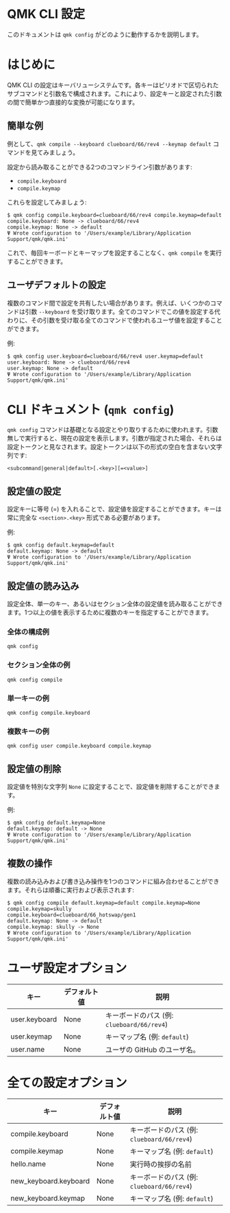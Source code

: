 # QMK CLI 設定

<!---
  original document: 0.9.0:docs/cli_configuration.md
  git diff 0.9.0 HEAD -- docs/cli_configuration.md | cat
-->

このドキュメントは `qmk config` がどのように動作するかを説明します。

# はじめに

QMK CLI の設定はキーバリューシステムです。各キーはピリオドで区切られたサブコマンドと引数名で構成されます。これにより、設定キーと設定された引数の間で簡単かつ直接的な変換が可能になります。

## 簡単な例

例として、`qmk compile --keyboard clueboard/66/rev4 --keymap default` コマンドを見てみましょう。

設定から読み取ることができる2つのコマンドライン引数があります:

* `compile.keyboard`
* `compile.keymap`

これらを設定してみましょう:

```
$ qmk config compile.keyboard=clueboard/66/rev4 compile.keymap=default
compile.keyboard: None -> clueboard/66/rev4
compile.keymap: None -> default
Ψ Wrote configuration to '/Users/example/Library/Application Support/qmk/qmk.ini'
```

これで、毎回キーボードとキーマップを設定することなく、`qmk compile` を実行することができます。

## ユーザデフォルトの設定

複数のコマンド間で設定を共有したい場合があります。例えば、いくつかのコマンドは引数 `--keyboard` を受け取ります。全てのコマンドでこの値を設定する代わりに、その引数を受け取る全てのコマンドで使われるユーザ値を設定することができます。

例:

```
$ qmk config user.keyboard=clueboard/66/rev4 user.keymap=default
user.keyboard: None -> clueboard/66/rev4
user.keymap: None -> default
Ψ Wrote configuration to '/Users/example/Library/Application Support/qmk/qmk.ini'
```

# CLI ドキュメント (`qmk config`)

`qmk config` コマンドは基礎となる設定とやり取りするために使われます。引数無しで実行すると、現在の設定を表示します。引数が指定された場合、それらは設定トークンと見なされます。設定トークンは以下の形式の空白を含まない文字列です:

    <subcommand|general|default>[.<key>][=<value>]

## 設定値の設定

設定キーに等号 (=) を入れることで、設定値を設定することができます。キーは常に完全な `<section>.<key>` 形式である必要があります。

例:

```
$ qmk config default.keymap=default
default.keymap: None -> default
Ψ Wrote configuration to '/Users/example/Library/Application Support/qmk/qmk.ini'
```

## 設定値の読み込み

設定全体、単一のキー、あるいはセクション全体の設定値を読み取ることができます。1つ以上の値を表示するために複数のキーを指定することができます。

### 全体の構成例

    qmk config

### セクション全体の例

    qmk config compile

### 単一キーの例

    qmk config compile.keyboard

### 複数キーの例

    qmk config user compile.keyboard compile.keymap

## 設定値の削除

設定値を特別な文字列 `None` に設定することで、設定値を削除することができます。

例:

```
$ qmk config default.keymap=None
default.keymap: default -> None
Ψ Wrote configuration to '/Users/example/Library/Application Support/qmk/qmk.ini'
```

## 複数の操作

複数の読み込みおよび書き込み操作を1つのコマンドに組み合わせることができます。それらは順番に実行および表示されます:

```
$ qmk config compile default.keymap=default compile.keymap=None
compile.keymap=skully
compile.keyboard=clueboard/66_hotswap/gen1
default.keymap: None -> default
compile.keymap: skully -> None
Ψ Wrote configuration to '/Users/example/Library/Application Support/qmk/qmk.ini'
```

# ユーザ設定オプション

| キー | デフォルト値 | 説明 |
|-----|---------------|-------------|
| user.keyboard | None | キーボードのパス (例: `clueboard/66/rev4`) |
| user.keymap | None | キーマップ名 (例: `default`) |
| user.name | None | ユーザの GitHub のユーザ名。 |

# 全ての設定オプション

| キー | デフォルト値 | 説明 |
|-----|---------------|-------------|
| compile.keyboard | None | キーボードのパス (例: `clueboard/66/rev4`) |
| compile.keymap | None | キーマップ名 (例: `default`) |
| hello.name | None | 実行時の挨拶の名前 |
| new_keyboard.keyboard | None | キーボードのパス (例: `clueboard/66/rev4`) |
| new_keyboard.keymap | None | キーマップ名 (例: `default`) |
